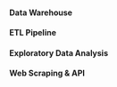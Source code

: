 

#### Data Warehouse


#### ETL Pipeline


#### Exploratory Data Analysis


#### Web Scraping & API
